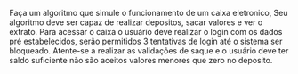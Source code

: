 Faça um algoritmo que simule o funcionamento de um caixa eletronico,
Seu algoritmo deve ser capaz de realizar depositos,
sacar valores e ver o extrato.
Para acessar o caixa o usuário deve realizar o login com os dados pré estabelecidos,
serão permitidos 3 tentativas de login até o sistema ser bloqueado.
Atente-se a realizar as validações de saque e o usuário deve ter saldo suficiente
não são aceitos valores menores que zero no deposito.
